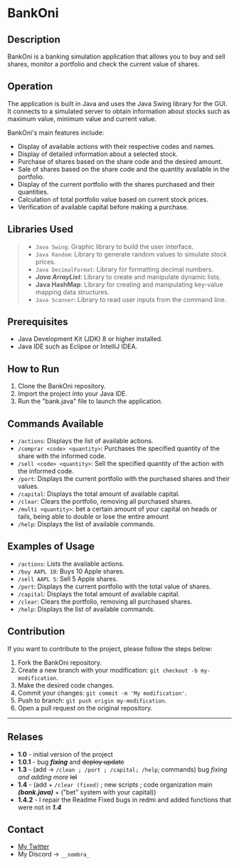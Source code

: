 # BankOni

## Description
BankOni is a banking simulation application that allows you to buy and sell shares, monitor a portfolio and check the current value of shares.

## Operation
The application is built in Java and uses the Java Swing library for the GUI. It connects to a simulated server to obtain information about stocks such as maximum value, minimum value and current value.

BankOni's main features include:
- Display of available actions with their respective codes and names.
- Display of detailed information about a selected stock.
- Purchase of shares based on the share code and the desired amount.
- Sale of shares based on the share code and the quantity available in the portfolio.
- Display of the current portfolio with the shares purchased and their quantities.
- Calculation of total portfolio value based on current stock prices.
- Verification of available capital before making a purchase.

## Libraries Used

> - `Java Swing`: Graphic library to build the user interface.
> - `Java Random`: Library to generate random values to simulate stock prices.
> - `Java DecimalFormat`: Library for formatting decimal numbers.
> - ***Java ArrayList***: Library to create and manipulate dynamic lists.
> - **Java HashMap**: Library for creating and manipulating key-value mapping data structures.
> - `Java Scanner`: Library to read user inputs from the command line.

## Prerequisites
- Java Development Kit (JDK) 8 or higher installed.
- Java IDE such as Eclipse or IntelliJ IDEA.

## How to Run
1. Clone the BankOni repository.
2. Import the project into your Java IDE.
3. Run the "bank.java" file to launch the application.

## Commands Available
- `/actions`: Displays the list of available actions.
- `/comprar <code> <quantity>`: Purchases the specified quantity of the share with the informed code.
- `/sell <code> <quantity>`: Sell the specified quantity of the action with the informed code.
- `/port`: Displays the current portfolio with the purchased shares and their values.
- `/capital`: Displays the total amount of available capital.
- `/clear`: Clears the portfolio, removing all purchased shares.
- `/multi <quantity>`: bet a certain amount of your capital on heads or tails, being able to double or lose the entire amount
- `/help`: Displays the list of available commands.

## Examples of Usage
- `/actions`: Lists the available actions.
- `/buy AAPL 10`: Buys 10 Apple shares.
- `/sell AAPL 5`: Sell 5 Apple shares.
- `/port`: Displays the current portfolio with the total value of shares.
- `/capital`: Displays the total amount of available capital.
- `/clear`: Clears the portfolio, removing all purchased shares.
- `/help`: Displays the list of available commands.

## Contribution
If you want to contribute to the project, please follow the steps below:
1. Fork the BankOni repository.
2. Create a new branch with your modification: `git checkout -b my-modification`.
3. Make the desired code changes.
4. Commit your changes: `git commit -m 'My modification'`.
5. Push to branch: `git push origin my-modification`.
6. Open a pull request on the original repository.
----

## Relases 

- **1.0** - initial version of the project
- **1.0.1**  - bug ***fixing*** and ~~deploy update~~
- **1.3** - (add -> `/clean ; /port ; /capital; /help`; commands)
bug *fixing and adding more* ~~lol~~
- **1.4** - (add + `/clear (fixed)` ; new scripts ; code organization main ***(bank.java)*** + ("bet" system with 
your capital))
- **1.4.2** - I repair the Readme Fixed bugs in redmi and added functions that were not in ***1.4***

## Contact
- [My Twitter](https://twitter.com/davvzin)
- My Discord -> `__sombra_`
